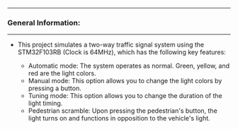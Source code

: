  ***
### General Information:
 ***
- This project simulates a two-way traffic signal system using the STM32F103RB (Clock is 64MHz), which has the following key features:

    - Automatic mode: The system operates as normal. Green, yellow, and red are the light colors.
    - Manual mode: This option allows you to change the light colors by pressing a button.
    - Tuning mode: This option allows you to change the duration of the light timing.
    - Pedestrian scramble: Upon pressing the pedestrian's button, the light turns on and functions in opposition to the vehicle's light.
